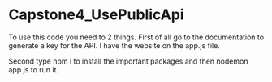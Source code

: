 # Capstone4_UsePublicApi

To use this code you need to 2 things. First of all go to the documentation to generate a key for the API. I have the website on the app.js file.

Second type npm i to install the important packages and then nodemon app.js to run it.

